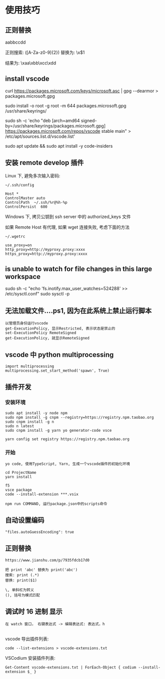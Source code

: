 # 使用技巧

## 正则替换

aabbccdd

正则搜索: ([A-Za-z0-9]{2})
替换为: \x$1

结果为: \xaa\xbb\xcc\xdd

## install vscode

curl https://packages.microsoft.com/keys/microsoft.asc | gpg --dearmor > packages.microsoft.gpg

sudo install -o root -g root -m 644 packages.microsoft.gpg /usr/share/keyrings/

sudo sh -c 'echo "deb [arch=amd64 signed-by=/usr/share/keyrings/packages.microsoft.gpg] https://packages.microsoft.com/repos/vscode stable main" > /etc/apt/sources.list.d/vscode.list'

sudo apt update && sudo apt install -y code-insiders

## 安装 remote develop 插件

Linux 下, 避免多次输入密码:

    ~/.ssh/config

    Host *
    ControlMaster auto
    ControlPath  ~/.ssh/%r@%h-%p
    ControlPersist  600

Windows 下, 拷贝公钥到 ssh server 中的 authorized_keys 文件

如果 Remote Host 有代理, 如果 wget 连接失败, 考虑下面的方法

    ~/.wgetrc

    use_proxy=on
    http_proxy=http://myproxy.proxy:xxxx
    https_proxy=http://myproxy.proxy:xxxx

## is unable to watch for file changes in this large workspace

sudo sh -c "echo 'fs.inotify.max_user_watches=524288' >> /etc/sysctl.conf"
sudo sysctl -p

## 无法加载文件....ps1, 因为在此系统上禁止运行脚本

    以管理员身份运行vscode
    get-ExecutionPolicy, 显示Restricted, 表示状态是禁止的
    set-ExecutionPolicy RemoteSigned
    get-ExecutionPolicy, 就显示RemoteSigned

## vscode 中 python multiprocessing

    import multiprocessing
    multiprocessing.set_start_method('spawn', True)

## 插件开发

### 安装环境

    sudo apt install -y node npm
    sudo npm install -g cnpm --registry=https://registry.npm.taobao.org
    sudo cnpm install -g n
    sudo n latest
    sudo cnpm install -g yarn yo generator-code vsce

    yarn config set registry https://registry.npm.taobao.org

### 开始

    yo code, 使用TypeScript, Yarn, 生成一个vscode插件的初始化环境

    cd ProjectName
    yarn install

    f5
    vsce package
    code --install-extension ***.vsix

    npm run COMMAND, 运行package.json中的scripts命令

## 自动设置编码

    "files.autoGuessEncoding": true

## 正则替换

    https://www.jianshu.com/p/7935fdcb17d0

    把 print 'abc' 替换为 print('abc')
    搜索: print (.*)
    替换: print($1)

    \, 单斜杠为转义
    (), 括号为模式匹配

## 调试时 16 进制 显示

    在 watch 窗口， 右键表达式 -> 编辑表达式: 表达式，h

##

vscode 导出插件列表:

    code --list-extensions > vscode-extensions.txt

VSCodium 安装插件列表:

    Get-Content vscode-extensions.txt | ForEach-Object { codium --install-extension $_ }

